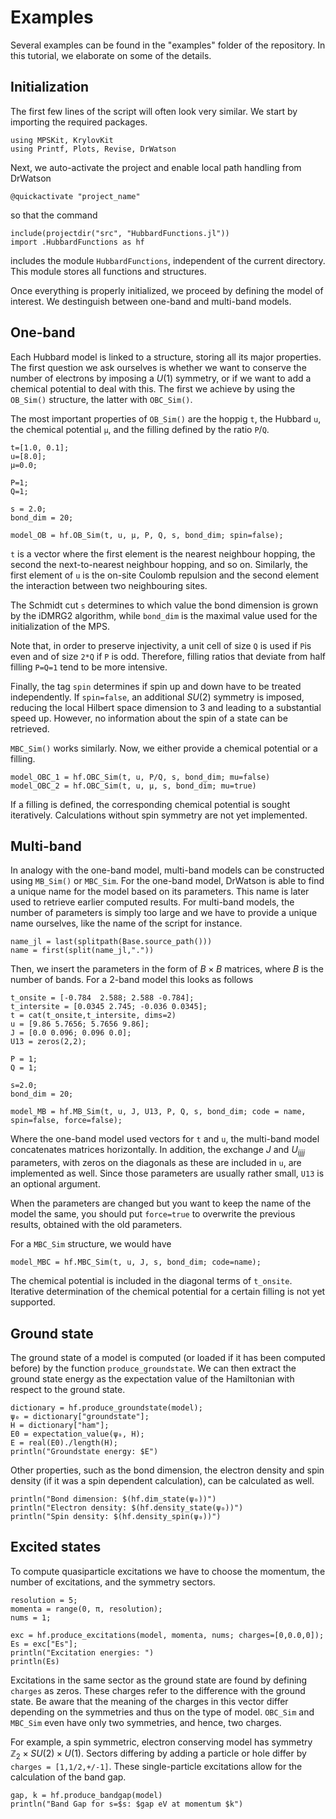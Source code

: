 # Examples
Several examples can be found in the "examples" folder of the repository. In this tutorial, we elaborate on some of the details.

## Initialization
The first few lines of the script will often look very similar. We start by importing the required packages.
```
using MPSKit, KrylovKit
using Printf, Plots, Revise, DrWatson
```
Next, we auto-activate the project and enable local path handling from DrWatson
```
@quickactivate "project_name"
```
so that the command
```
include(projectdir("src", "HubbardFunctions.jl"))
import .HubbardFunctions as hf
```
includes the module ```HubbardFunctions```, independent of the current directory. This module stores all functions and structures. 

Once everything is properly initialized, we proceed by defining the model of interest. We destinguish between one-band and multi-band models.

## One-band
Each Hubbard model is linked to a structure, storing all its major properties. The first question we ask ourselves is whether we want to conserve the number of electrons by imposing a $U(1)$ symmetry, or if we want to add a chemical potential to deal with this. The first we achieve by using the ```OB_Sim()``` structure, the latter with ```OBC_Sim()```.

The most important properties of ```OB_Sim()``` are the hoppig ```t```, the Hubbard ```u```, the chemical potential ```µ```, and the filling defined by the ratio ```P```/```Q```.
```
t=[1.0, 0.1];
u=[8.0];
μ=0.0;

P=1;
Q=1;

s = 2.0;
bond_dim = 20;

model_OB = hf.OB_Sim(t, u, μ, P, Q, s, bond_dim; spin=false);
```
```t``` is a vector where the first element is the nearest neighbour hopping, the second the next-to-nearest neighbour hopping, and so on. Similarly, the first element of ```u``` is the on-site Coulomb repulsion and the second element the interaction between two neighbouring sites. 

The Schmidt cut ```s``` determines to which value the bond dimension is grown by the iDMRG2 algorithm, while ```bond_dim``` is the maximal value used for the initialization of the MPS.

Note that, in order to preserve injectivity, a unit cell of size ```Q``` is used if ```P```is even and of size ```2*Q``` if ```P``` is odd. Therefore, filling ratios that deviate from half filling ```P=Q=1``` tend to be more intensive.

Finally, the tag ```spin``` determines if spin up and down have to be treated independently. If ```spin=false```, an additional $SU(2)$ symmetry is imposed, reducing the local Hilbert space dimension to 3 and leading to a substantial speed up. However, no information about the spin of a state can be retrieved.

```MBC_Sim()``` works similarly. Now, we either provide a chemical potential or a filling.
```
model_OBC_1 = hf.OBC_Sim(t, u, P/Q, s, bond_dim; mu=false)
model_OBC_2 = hf.OBC_Sim(t, u, μ, s, bond_dim; mu=true)
```
If a filling is defined, the corresponding chemical potential is sought iteratively. Calculations without spin symmetry are not yet implemented.

## Multi-band
In analogy with the one-band model, multi-band models can be constructed using ```MB_Sim()``` or ```MBC_Sim```. For the one-band model, DrWatson is able to find a unique name for the model based on its parameters. This name is later used to retrieve earlier computed results. For multi-band models, the number of parameters is simply too large and we have to provide a unique name ourselves, like the name of the script for instance.
```
name_jl = last(splitpath(Base.source_path()))
name = first(split(name_jl,"."))
```
Then, we insert the parameters in the form of $B\times B$ matrices, where $B$ is the number of bands. For a 2-band model this looks as follows
```
t_onsite = [-0.784  2.588; 2.588 -0.784];
t_intersite = [0.0345 2.745; -0.036 0.0345];
t = cat(t_onsite,t_intersite, dims=2)
u = [9.86 5.7656; 5.7656 9.86];
J = [0.0 0.096; 0.096 0.0];
U13 = zeros(2,2);

P = 1;
Q = 1;

s=2.0;
bond_dim = 20;

model_MB = hf.MB_Sim(t, u, J, U13, P, Q, s, bond_dim; code = name, spin=false, force=false);
```
Where the one-band model used vectors for ```t``` and ```u```, the multi-band model concatenates matrices horizontally. In addition, the exchange $J$ and $U_{ijjj}$ parameters, with zeros on the diagonals as these are included in ```u```, are implemented as well. Since those parameters are usually rather small, ```U13``` is an optional argument.

When the parameters are changed but you want to keep the name of the model the same, you should put ```force=true``` to overwrite the previous results, obtained with the old parameters.

For a ```MBC_Sim``` structure, we would have
```
model_MBC = hf.MBC_Sim(t, u, J, s, bond_dim; code=name);
```
The chemical potential is included in the diagonal terms of ```t_onsite```. Iterative determination of the chemical potential for a certain filling is not yet supported.

## Ground state
The ground state of a model is computed (or loaded if it has been computed before) by the function ```produce_groundstate```. We can then extract the ground state energy as the expectation value of the Hamiltonian with respect to the ground state.
```
dictionary = hf.produce_groundstate(model);
ψ₀ = dictionary["groundstate"];
H = dictionary["ham"];
E0 = expectation_value(ψ₀, H);
E = real(E0)./length(H);
println("Groundstate energy: $E")
```
Other properties, such as the bond dimension, the electron density and spin density (if it was a spin dependent calculation), can be calculated as well.
```
println("Bond dimension: $(hf.dim_state(ψ₀))")
println("Electron density: $(hf.density_state(ψ₀))")
println("Spin density: $(hf.density_spin(ψ₀))")
```

## Excited states
To compute quasiparticle excitations we have to choose the momentum, the number of excitations, and the symmetry sectors. 
```
resolution = 5;
momenta = range(0, π, resolution);
nums = 1;

exc = hf.produce_excitations(model, momenta, nums; charges=[0,0.0,0]);
Es = exc["Es"];
println("Excitation energies: ")
println(Es)
```
Excitations in the same sector as the ground state are found by defining ```charges``` as zeros. These charges refer to the difference with the ground state. Be aware that the meaning of the charges in this vector differ depending on the symmetries and thus on the type of model. ```OBC_Sim``` and ```MBC_Sim``` even have only two symmetries, and hence, two charges.

For example, a spin symmetric, electron conserving model has symmetry $\mathbb{Z}_2\times SU(2)\times U(1)$. Sectors differing by adding a particle or hole differ by ```charges = [1,1/2,+/-1]```. These single-particle excitations allow for the calculation of the band gap.
```
gap, k = hf.produce_bandgap(model)
println("Band Gap for s=$s: $gap eV at momentum $k")
```